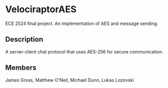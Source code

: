 VelociraptorAES
===============

ECE 2524 final project. An implementation of AES and message sending.

<h2>Description</h2>
A server-client chat protocol that uses AES-256 for secure communication.

<h2>Members</h2>
James Gross, Matthew O'Neil, Michael Dunn, Lukas Lozovski
